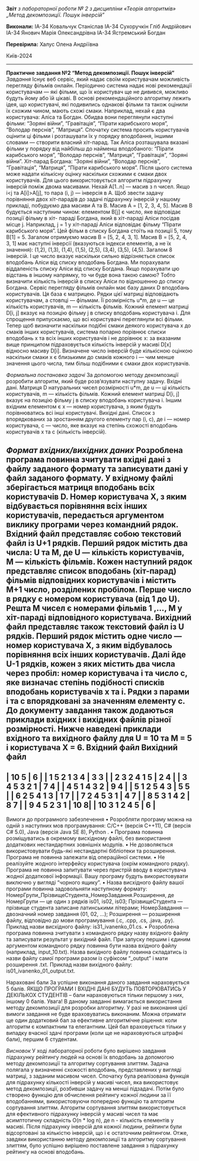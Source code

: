 
**Звіт**
*з лабораторної роботи № 2 
з дисципліни «Теорія алгоритмів»
„Метод декомпозиції. Пошук інверсій”*

**Виконали:**
ІА-34 Ковальчук Станіслав
ІА-34 Сухоручкін Гліб Андрійович
ІА-34 Янович Марія Олександрівна
ІА-34 Ястремський Богдан

**Перевірила:**
Халус Олена Андріївна

Київ-2024
__________________________________________________________________________________
**Практичне завдання №2
“Метод декомпозиції. Пошук інверсій”**
*Завдання*
Існує веб сервіс, який надає своїм користувачам можливість перегляду
фільмів онлайн. Періодично система надає нові рекомендації користувачам — які фільми,
що їх користувач ще не дивився, можливо будуть йому або їй цікаві.
В основі рекомендаційного алгоритму лежить ідея, що користувачі, які подивились
однакові фільми та також оцінили їх схожим чином, мають схожі смаки.
Наприклад, нехай є два користувача: Аліса та Богдан. Обидва вони переглянули
наступні фільми: “Зоряні війни”, “Гравітація”, “Пірати карибського моря”, “Володар
перснів”, “Матриця”.
Спочатку система просить користувачів оцінити ці фільми і розташувати
їх у порядку вподобання, іншими словами — створити власний хіт-парад. Так Аліса
розташувала вказані фільми у порядку від найбільш до найменш вподобаного: “Пірати
карибського моря”, “Володар перснів”, “Матриця”, “Гравітація”, “Зоряні війни”. Хіт-парад
Богдана: “Зоряні війни”, “Володар перснів”, “Гравітація”, “Матриця”, “Пірати карибського
моря”.
Після цього система може надати кількісну оцінку наскільки схожими є
смаки двох користувачів. Для цього використовується алгоритм підрахунку інверсій поміж
двома масивами.
Нехай A[1..n] — масив з n чисел. Якщо i<j та A[i]>A[j], то пара (i, j) — інверсія в A.
Щоб звести задачу порівняння двох хіт-парадів до задачі підрахунку
інверсій у нашому прикладі, побудуємо два масиви A та B. Масив A = [1, 2, 3, 4, 5]. Масив
B будується наступним чином: елементом B[j] є число, яке відповідає позиції фільму в хіт-
параді Богдана, який в хіт-параді Аліси посідав місце j. Наприклад, j = 1 у хіт-параді Аліси
відповідає фільму “Пірати карибського моря”. Цей фільм в списку Богдана стоїть на позиції
5, тому B[1] = 5. Загалом отримуємо масив B = [5, 2, 4, 3, 1].
Масив B = [5, 2, 4, 3, 1] має наступні інверсії (вказуються індекси елементів, а не їх
значення): (1,2), (1,3), (1,4), (1,5), (2,5), (3,4), (3,5), (4,5). Загалом 8 інверсій. І це число вказує
наскільки сильно відрізняється список вподобань Аліси від списку вподобань Богдана. Ми
порахували віддаленість списку Аліси від списку Богдана. Якщо порахувати цю відстань в
іншому напрямку, то чи буде вона такою самою? Тобто визначити кількість інверсій в
списку Аліси по відношенню до списку Богдана.
Сервіс перегляду фільмів онлайн має базу даних D вподобань користувачів. Ця база
є матрицею.
Рядки цієї матриці відповідають користувачам, а стовпці — фільмам. Її розмірність
u*m, де u — це кількість користувачів, m — кількість фільмів. Кожний елемент матриці
D[i, j] вказує на позицію фільму j в списку вподобань користувача i. Для спрощення
припускаємо, що всі користувачі переглянули всі фільми.
Тепер щоб визначити наскільки подібні смаки деякого користувача x до
смаків інших користувачів, система попарно порівнює списки вподобань x та всіх інших
користувачів i не дорівнює x: за вказаним вище принципом підраховується кількість інверсій
у масиві D[x] відносно масиву D[i].
Визначене число інверсій буде кількісною оцінкою наскільки смаки x є близькими
до смаків кожного i — чим менше значення цього числа, тим більш подібними є смаки двох
користувачів.


*Формальна постановка задачі*
За допомогою методу декомпозиції розробити алгоритм, який буде розв’язувати
наступну задачу.
Вхідні дані. Матриця D натуральних чисел розмірності u*m, де u — ці кількість
користувачів, m — кількість фільмів. Кожний елемент матриці D[i, j] вказує на позицію
фільму j в списку
вподобань користувача i. Іншим вхідним елементом є x — номер користувача, з
яким будуть порівнюватись всі інші користувачі.
Вихідні дані. Список з впорядкованих за зростанням другого елементу пар (i, c), де i
— номер користувача, c — число, яке вказує на степінь схожості вподобань користувачів x
та c (кількість інверсій).


*Формат вхідних/вихідних даних*
Розроблена програма повинна зчитувати вхідні дані з файлу заданого формату та
записувати дані у файл заданого формату. У вхідному файлі зберігається матриця вподобань
всіх користувачів D.
Номер користувача Х, з яким відбувається порівняння всіх інших користувачів,
передається аргументом виклику програми через командний рядок.
Вхідний файл представляє собою текстовий файл із U+1 рядків. Перший рядок
містить два числа: U та M, де U — кількість користувачів, M — кількість фільмів. Кожен
наступний рядок представляє список вподобань (хіт-парад) фільмів відповідних
користувачів і містить M+1 число, розділених пробілом. Перше число в рядку є номером
користувача (від 1 до U). Решта M чисел є номерами фільмів 1 ,..., M у хіт-параді
відповідного користувача.
Вихідний файл представляє також текстовий файл із U рядків. Перший рядок
містить одне число — номер користувача Х, з яким відбувалось порівняння всіх інших
користувачів. Далі йде U-1 рядків, кожен з яких містить два числа через пробіл: номер
користувача i та число c, яке визначає степінь подібності списків вподобань користувачів x
та і. Рядки з парами i та c впорядковані за значенням елементу c.
До документу завдання також додаються приклади вхідних і вихідних файлів різної
розмірності.
Нижче наведені приклади вхідного та вихідного файлу для U = 10 та M = 5 і
користувача X = 6.
Вхідний файл Вихідний файл
----------------------
| 10 5         | 6   |
| 1 5 2 1 3 4  | 3 3 |
| 2 3 2 4 1 5  | 2 4 |
| 3 4 5 3 2 1  | 7 4 |
| 4 5 1 4 3 2  | 9 4 |
| 5 1 2 5 4 3  | 5 5 |
| 6 2 5 4 1 3  | 1 7 |
| 7 2 4 5 3 1  | 4 7 |
| 8 5 3 1 4 2  | 8 7 |
| 9 4 5 2 3 1  | 10 8|
| 10 3 1 2 4 5 | 6   |
----------------------

Вимоги до програмного забезпечення
• Розробляти програму можна на одній з наступних мов програмування: C/C++
(версія C++11), C# (версія C# 5.0), Java (версія Java SE 8), Python .
• Програма повинна розміщуватись в окремому висхідному файлі, без
використання додаткових нестандартних зовнішніх модулів.
• Не дозволяється використовувати будь-які нестандартні бібліотеки та
розширення. Програма не повинна залежати від операційної системи.
• Не реалізуйте жодного інтерфейсу користувача (окрім командного рядку).
Програма не повинна запитувати через пристрій вводу в користувача жодної додаткової
інформації. Вашу програму будуть використовувати виключно у вигляді “чорного ящику”.
• Назва висхідного файлу вашої програми повинна задовольняти наступному
формату:
НомерГрупи_ПрізвищеСтудента_НомерЗавдання.Розширення, де НомерГрупи
— це один з рядків is01, is02, is03; ПрізвищеСтудента — прізвище студента
записане латинськими літерами; НомерЗавдання — двозначний номер завдання (01,
02, ...);
Розширення — розширення файлу, відповідно до мови програмування (.c,
.cpp, .cs, .java, .py). Приклад назви висхідного файлу: is31_ivanenko_01.cs.
• Розроблена програма повинна зчитувати з командного рядку назву вхідного файлу
та записувати результат у вихідний файл. При запуску першим і єдиним
аргументом командного рядку повинна бути назва вхідного файлу (наприклад, input_10.txt).
Назва вихідного файлу повинна складатись із назви файлу самої програми разом із суфіксом
“_output” і мати розширення .txt. Приклад назви вихідного файлу:
is01_ivanenko_01_output.txt.


Нараховані бали
За успішне виконання даного завдання нараховується 5 балів.
ЯКЩО ПРОГРАМИ І ВХІДНІ ДАНІ БУДУТЬ ПОВТОРЮВАТИСЬ У ДЕКІЛЬКОХ
СТУДЕНТІВ – бали нараховуються тільки першому з них, іншому 0 балів.
Увага! В даному завданні вимагається використання методу декомпозиції для
розробки алгоритму. У разі не виконання цієї вимоги завдання не буде враховуватись
виконаним.
Можна отримати ще один додатковий бал за ефективне алгоритмічне рішення: коли
алгоритм є компактним та елегантним. Цей бал враховується тільки у випадку вчасної здачі
програми (коли ще не нараховуються штрафні бали), першим 6 студентам.


*Висновок*
У ході лабораторної роботи було вирішено завдання підрахунку рейтингу
людей на основі їх вподобань за допомогою методу декомпозиції та алгоритму
сортування злиттям. Задача полягала у визначенні схожості вподобань,
представлених у вигляді матриці, з заданим масивом чисел.
Спочатку була реалізована функція для підрахунку кількості інверсій у
масиві чисел, яка використовує метод декомпозиції, розбивши задачу на менші
підзадачі. Потім було створено функцію для обчислення рейтингу кожної
людини за її вподобаннями, використовуючи попередню функцію та алгоритм
сортування злиттям.
Алгоритм сортування злиттям використовується для ефективного
підрахунку інверсій у масиві чисел та має асимптотичну складність O(n * log n),
де n - кількість елементів у масиві. Після підрахунку інверсій для кожної
людини, рейтинги були відсортовані за кількістю інверсій, що і є остаточним
рейтингом.
Отже, завдяки використанню методу декомпозиції та алгоритму
сортування злиттям, було успішно вирішено поставлене завдання з підрахунку
рейтингу на основі вподобань.
